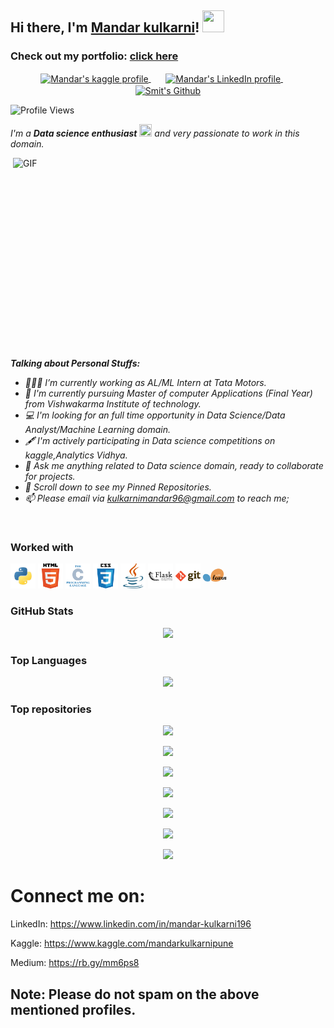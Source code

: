 ## Hi there, I'm [Mandar kulkarni](https://kulkarnimandar96.wixsite.com/mandar)! <img src="https://raw.githubusercontent.com/TheDudeThatCode/TheDudeThatCode/master/Assets/Hi.gif" width=35 height=35> 

<h3>Check out my portfolio: <a href="https://kulkarnimandar96.wixsite.com/mandar"</a> click here</h3>


<p align="center">
      <a href="https://kaggle.com/mandarkulkarnipune">
        <img align="center" alt="Mandar's kaggle profile" width="22px" src="https://cdn.jsdelivr.net/npm/simple-icons@3.11.0/icons/kaggle.svg" />
      </a>&nbsp;&nbsp;&nbsp;&nbsp;&nbsp;
      <a href="https://linkedin.com/in/mandar-kulkarni196">
        <img align="center" alt="Mandar's LinkedIn profile" width="22px" src="https://cdn.jsdelivr.net/npm/simple-icons@v3/icons/linkedin.svg"/>
      </a>&nbsp;&nbsp;&nbsp;&nbsp;&nbsp;
      <a href="https://github.com/mandar196">
        <img align="center" alt="Smit's Github" width="22px" src="https://cdn.jsdelivr.net/npm/simple-icons@v3/icons/github.svg" />
      </a>
 	</p>

![Profile Views](https://komarev.com/ghpvc/?username=mandar196&style=flat-square)

<p>
  <em>
    I'm a <b>Data science enthusiast</b> <img src="https://raw.githubusercontent.com/TheDudeThatCode/TheDudeThatCode/master/Assets/Medal.gif" width=20 height=20> and very passionate to work in this domain.
  </em>
 </p>

<img align="right" alt="GIF" src="https://github.com/abhisheknaiidu/abhisheknaiidu/blob/master/code.gif?raw=true" width="500" height="320" />

<em>
  
**Talking about Personal Stuffs:**

- 👨🏽‍💻 I’m currently working as AL/ML Intern at Tata Motors.
- 💼 I'm currently pursuing Master of computer Applications (Final Year) from Vishwakarma Institute of technology.
- 💻 I'm looking for an full time opportunity in Data Science/Data Analyst/Machine Learning domain.
- 🖋️ I'm actively participating in Data science competitions on kaggle,Analytics Vidhya.
- 💬 Ask me anything related to Data science domain, ready to collaborate for projects.
- 📌 Scroll down to see my Pinned Repositories.
- 📫 Please email via kulkarnimandar96@gmail.com to reach me;
<br/> 
</em>

### Worked with 

<code><img height="40" src="https://raw.githubusercontent.com/github/explore/80688e429a7d4ef2fca1e82350fe8e3517d3494d/topics/python/python.png" title="python"></code>
<code><img height="40" src="https://raw.githubusercontent.com/github/explore/80688e429a7d4ef2fca1e82350fe8e3517d3494d/topics/html/html.png" title="html"></code>
<code><img height="40" src="https://raw.githubusercontent.com/github/explore/80688e429a7d4ef2fca1e82350fe8e3517d3494d/topics/c/c.png" title="C"></code>
<code><img height="40" src="https://raw.githubusercontent.com/github/explore/80688e429a7d4ef2fca1e82350fe8e3517d3494d/topics/css/css.png" title="css"></code>
<code><img height="40" src="https://raw.githubusercontent.com/github/explore/80688e429a7d4ef2fca1e82350fe8e3517d3494d/topics/java/java.png" title="java"></code>
<code><img height="40" src="https://raw.githubusercontent.com/github/explore/80688e429a7d4ef2fca1e82350fe8e3517d3494d/topics/flask/flask.png" title="flask"></code>
<code><img height="40" src="https://raw.githubusercontent.com/github/explore/80688e429a7d4ef2fca1e82350fe8e3517d3494d/topics/git/git.png" title="git"></code>
<code><img height="40" src="https://raw.githubusercontent.com/github/explore/80688e429a7d4ef2fca1e82350fe8e3517d3494d/topics/scikit-learn/scikit-learn.png" title="sklearn"></code>

### GitHub Stats

<p align="center">
  <a href = "https://github.com/mandar196">
<img src="https://github-readme-stats-aj8vj7k8x.vercel.app/api?username=mandar196&show_icons=true&title_color=ffc857&icon_color=8ac926&text_color=daf7dc&bg_color=151515&count_private=true&include_all_commits=true">
  </a>
 </p>
 
### Top Languages

<p align="center">
<a href = "https://github.com/mandar196">
  <img src="https://github-readme-stats-aj8vj7k8x.vercel.app/api/top-langs/?username=mandar196&layout=compact&title_color=ffc857&icon_color=8ac926&text_color=daf7dc&bg_color=151515&card_width=400">
</a>
</p>

### Top repositories


<p align="center">
  <a href = "https://github.com/mandar196/Hate_Speech_Detection-NLP">
<img src="https://github-readme-stats-aj8vj7k8x.vercel.app/api/pin/?username=mandar196&repo=Hate_Speech_Detection-NLP&title_color=fff&icon_color=79ff97&text_color=9f9f9f&bg_color=151515">
  </a>
</p>

<p align="center">
  <a href="https://github.com/mandar196/MedTest">
  <img src="https://github-readme-stats-aj8vj7k8x.vercel.app/api/pin/?username=mandar196&repo=MedTest&title_color=fff&icon_color=79ff97&text_color=9f9f9f&bg_color=151515">
  </a>
  </p>

<p align="center">
  <a href="https://github.com/mandar196/Handwritten_Digits_Classifier_CNN">
  <img src="https://github-readme-stats-aj8vj7k8x.vercel.app/api/pin/?username=mandar196&repo=Handwritten_Digits_Classifier_CNN&title_color=fff&icon_color=79ff97&text_color=9f9f9f&bg_color=151515">
  </a>
  </p>
  
 <p align="center">
  <a href = "https://github.com/mandar196/Face_Recognition_Attendance_System">
<img src="https://github-readme-stats-aj8vj7k8x.vercel.app/api/pin/?username=mandar196&repo=Face_Recognition_Attendance_System&title_color=fff&icon_color=79ff97&text_color=9f9f9f&bg_color=151515">
  </a>
</p>


<p align="center">
  <a href = "https://github.com/mandar196/Fake_News_Classifier_NLP">
<img src="https://github-readme-stats-aj8vj7k8x.vercel.app/api/pin/?username=mandar196&repo=Fake_News_Classifier_NLP&title_color=fff&icon_color=79ff97&text_color=9f9f9f&bg_color=151515">
  </a>
</p>

<p align="center">
  <a href = "https://github.com/mandar196/Employee_Attrition-HR-Analytics">
<img src="https://github-readme-stats-aj8vj7k8x.vercel.app/api/pin/?username=mandar196&repo=Employee_Attrition-HR-Analytics&title_color=fff&icon_color=79ff97&text_color=9f9f9f&bg_color=151515">
  </a>
</p>

<p align="center">
  <a href = "https://github.com/mandar196/Recruitment-prediction-system">
<img src="https://github-readme-stats-aj8vj7k8x.vercel.app/api/pin/?username=mandar196&repo=Recruitment-prediction-system&title_color=fff&icon_color=79ff97&text_color=9f9f9f&bg_color=151515">
  </a>
</p>

# Connect me on:
LinkedIn: https://www.linkedin.com/in/mandar-kulkarni196

Kaggle: https://www.kaggle.com/mandarkulkarnipune

Medium: https://rb.gy/mm6ps8

## Note: Please do not spam on the above mentioned profiles.

